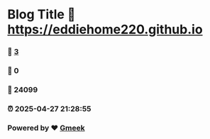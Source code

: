 # Blog Title :link: https://eddiehome220.github.io 
### :page_facing_up: [3](https://eddiehome220.github.io/tag.html) 
### :speech_balloon: 0 
### :hibiscus: 24099 
### :alarm_clock: 2025-04-27 21:28:55 
### Powered by :heart: [Gmeek](https://github.com/Meekdai/Gmeek)
